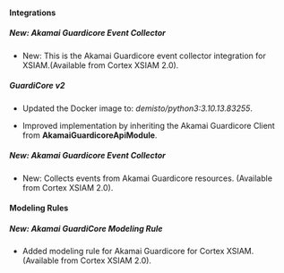 
#### Integrations

##### New: Akamai Guardicore Event Collector

- New: This is the Akamai Guardicore event collector integration for XSIAM.(Available from Cortex XSIAM 2.0).

##### GuardiCore v2
- Updated the Docker image to: *demisto/python3:3.10.13.83255*.

- Improved implementation by inheriting the Akamai Guardicore Client from **AkamaiGuardicoreApiModule**.


##### New: Akamai Guardicore Event Collector

- New: Collects events from Akamai Guardicore resources. (Available from Cortex XSIAM 2.0).

#### Modeling Rules

##### New: Akamai GuardiCore Modeling Rule
- Added modeling rule for Akamai Guardicore for Cortex XSIAM. (Available from Cortex XSIAM 2.0).
